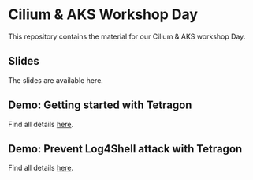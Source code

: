 # Cilium & AKS Workshop Day

This repository contains the material for our Cilium & AKS workshop Day.

## Slides

The slides are available here.

## Demo: Getting started with Tetragon

Find all details [here](demo/tetragon-101.md).

## Demo: Prevent Log4Shell attack with Tetragon

Find all details [here](demo/log4shell.md).